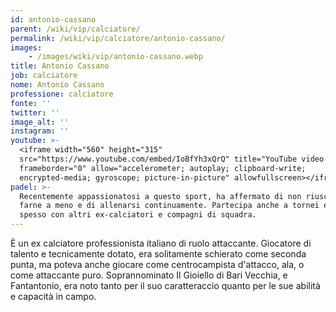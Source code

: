 ```yaml
---
id: antonio-cassano
parent: /wiki/vip/calciatore/
permalink: /wiki/vip/calciatore/antonio-cassano/
images:
    - /images/wiki/vip/antonio-cassano.webp
title: Antonio Cassano
job: calciatore
nome: Antonio Cassano
professione: calciatore
fonte: ''
twitter: ''
image_alt: ''
instagram: ''
youtube: >-
  <iframe width="560" height="315"
  src="https://www.youtube.com/embed/IoBfYh3xQrQ" title="YouTube video player"
  frameborder="0" allow="accelerometer; autoplay; clipboard-write;
  encrypted-media; gyroscope; picture-in-picture" allowfullscreen></iframe>
padel: >-
  Recentemente appassionatosi a questo sport, ha affermato di non riuscire a
  farne a meno e di allenarsi continuamente. Partecipa anche a tornei e gioca
  spesso con altri ex-calciatori e compagni di squadra.
---
```

È un ex calciatore professionista italiano di ruolo attaccante. Giocatore di talento e tecnicamente dotato, era solitamente schierato come seconda punta, ma poteva anche giocare come centrocampista d'attacco, ala, o come attaccante puro. Soprannominato Il Gioiello di Bari Vecchia, e Fantantonio, era noto tanto per il suo caratteraccio quanto per le sue abilità e capacità in campo.